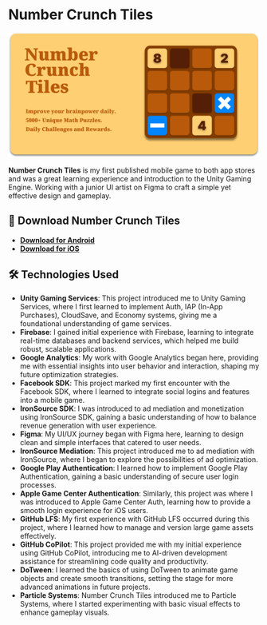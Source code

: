 # Number Crunch Tiles

![Feature Image](feature-graphic.png)

**Number Crunch Tiles** is my first published mobile game to both app stores and was a great learning experience and introduction to the Unity Gaming Engine. Working with a junior UI artist on Figma to craft a simple yet effective design and gameplay. 

## 📲 **Download Number Crunch Tiles**

- **[Download for Android](https://play.google.com/store/apps/dev?id=5076857182402717618)**
- **[Download for iOS](https://apps.apple.com/us/developer/cole-robinson/id1703674983)**

## 🛠️ **Technologies Used**

- **Unity Gaming Services**: This project introduced me to Unity Gaming Services, where I first learned to implement Auth, IAP (In-App Purchases), CloudSave, and Economy systems, giving me a foundational understanding of game services.
- **Firebase**: I gained initial experience with Firebase, learning to integrate real-time databases and backend services, which helped me build robust, scalable applications.
- **Google Analytics**: My work with Google Analytics began here, providing me with essential insights into user behavior and interaction, shaping my future optimization strategies.
- **Facebook SDK**: This project marked my first encounter with the Facebook SDK, where I learned to integrate social logins and features into a mobile game.
- **IronSource SDK**: I was introduced to ad mediation and monetization using IronSource SDK, gaining a basic understanding of how to balance revenue generation with user experience.
- **Figma**: My UI/UX journey began with Figma here, learning to design clean and simple interfaces that catered to user needs.
- **IronSource Mediation**: This project introduced me to ad mediation with IronSource, where I began to explore the possibilities of ad optimization.
- **Google Play Authentication**: I learned how to implement Google Play Authentication, gaining a basic understanding of secure user login processes.
- **Apple Game Center Authentication**: Similarly, this project was where I was introduced to Apple Game Center Auth, learning how to provide a smooth login experience for iOS users.
- **GitHub LFS**: My first experience with GitHub LFS occurred during this project, where I learned how to manage and version large game assets effectively.
- **GitHub CoPilot**: This project provided me with my initial experience using GitHub CoPilot, introducing me to AI-driven development assistance for streamlining code quality and productivity.
- **DoTween**: I learned the basics of using DoTween to animate game objects and create smooth transitions, setting the stage for more advanced animations in future projects.
- **Particle Systems**: Number Crunch Tiles introduced me to Particle Systems, where I started experimenting with basic visual effects to enhance gameplay visuals.
